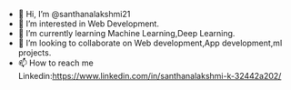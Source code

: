 - 👋 Hi, I’m @santhanalakshmi21
- 👀 I’m interested in Web Development.
- 🌱 I’m currently learning Machine Learning,Deep Learning.
- 💞️ I’m looking to collaborate on Web development,App development,ml projects.
- 📫 How to reach me Linkedin:https://www.linkedin.com/in/santhanalakshmi-k-32442a202/

<!---
santhanalakshmi21/santhanalakshmi21 is a ✨ special ✨ repository because its `README.md` (this file) appears on your GitHub profile.
You can click the Preview link to take a look at your changes.
--->
